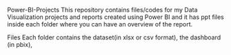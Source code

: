 Power-BI-Projects
This repository contains files/codes for my Data Visualization projects and reports created using Power BI and it has ppt files inside each folder where you can have an overview of the report.

Files
Each folder contains the dataset(in xlsx or csv format), the dashboard (in pbix), 
